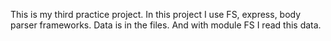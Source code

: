 This is my third practice project. In this project I use FS, express, body parser frameworks. 
Data is in the files.  And with module FS I read this data. 
